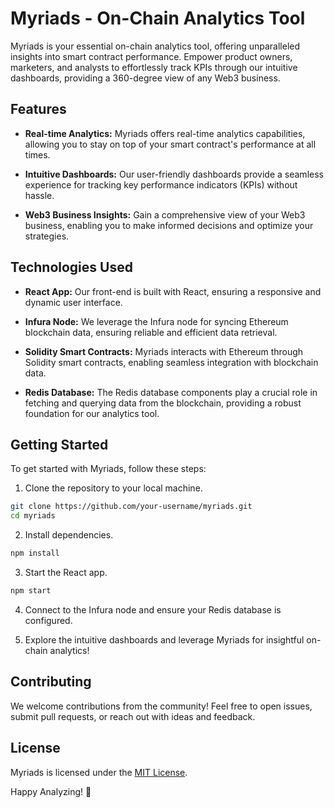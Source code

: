
# Myriads - On-Chain Analytics Tool

Myriads is your essential on-chain analytics tool, offering unparalleled insights into smart contract performance. Empower product owners, marketers, and analysts to effortlessly track KPIs through our intuitive dashboards, providing a 360-degree view of any Web3 business.

## Features

- **Real-time Analytics:** Myriads offers real-time analytics capabilities, allowing you to stay on top of your smart contract's performance at all times.

- **Intuitive Dashboards:** Our user-friendly dashboards provide a seamless experience for tracking key performance indicators (KPIs) without hassle.

- **Web3 Business Insights:** Gain a comprehensive view of your Web3 business, enabling you to make informed decisions and optimize your strategies.

## Technologies Used

- **React App:** Our front-end is built with React, ensuring a responsive and dynamic user interface.

- **Infura Node:** We leverage the Infura node for syncing Ethereum blockchain data, ensuring reliable and efficient data retrieval.

- **Solidity Smart Contracts:** Myriads interacts with Ethereum through Solidity smart contracts, enabling seamless integration with blockchain data.

- **Redis Database:** The Redis database components play a crucial role in fetching and querying data from the blockchain, providing a robust foundation for our analytics tool.

## Getting Started

To get started with Myriads, follow these steps:

1. Clone the repository to your local machine.

```bash
git clone https://github.com/your-username/myriads.git
cd myriads
```

2. Install dependencies.

```bash
npm install
```

3. Start the React app.

```bash
npm start
```

4. Connect to the Infura node and ensure your Redis database is configured.

5. Explore the intuitive dashboards and leverage Myriads for insightful on-chain analytics!

## Contributing

We welcome contributions from the community! Feel free to open issues, submit pull requests, or reach out with ideas and feedback.

## License

Myriads is licensed under the [MIT License](LICENSE).

Happy Analyzing! 🚀
